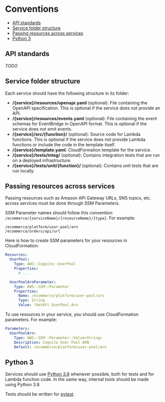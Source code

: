 Conventions
===========

* [API standards](#api-standards)
* [Service folder structure](#service-folder-structure)
* [Passing resources across services](#passing-resources-across-services)
* [Python 3](#python-3)

## API standards

_TODO_

## Service folder structure

Each service should have the following structure in its folder:

* __/{service}/resources/openapi.yaml__ (optional): File containing the OpenAPI specification. This is optional if the service does not provide an API.
* __/{service}/resources/events.yaml__ (optional): File containing the event schemas for EventBridge in OpenAPI format. This is optional if the service does not emit events.
* __/{service}/src/{function}/__ (optional): Source code for Lambda functions. This is optional if the service does not provide Lambda functions or include the code in the template itself.
* __/{service}/template.yaml__: CloudFormation template for the service.
* __/{service}/tests/integ/__ (optional): Contains integration tests that are run on a deployed infrastructure.
* __/{service}/tests/unit/{function}/__ (optional): Contains unit tests that are run locally.

## Passing resources across services

Passing resources such as Amazon API Gateway URLs, SNS topics, etc. across services must be done through SSM Parameters.

SSM Parameter names should follow this convention: `/ecommerce/{serviceName}/{resourceName}/{type}`. For example:

```
/ecommerce/platform/user-pool/arn
/ecommerce/orders/api/url
```

Here is how to create SSM parameters for your resources in CloudFormation:

```yaml
Resources:
  UserPool:
    Type: AWS::Cognito::UserPool
    Properties:
      # ...

  UserPoolArnParameter:
    Type: AWS::SSM::Parameter
    Properties:
      Name: /ecommerce/platform/user-pool/arn
      Type: String
      Value: !GetAtt UserPool.Arn
```

To use resources in your service, you should use CloudFormation parameters. For example:

```yaml
Parameters:
  UserPoolArn:
    Type: AWS::SSM::Parameter::Value<String>
    Description: Cognito User Pool ARN
    Default: /ecommerce/platform/user-pool/arn
```

## Python 3

Services should use [Python 3.8](https://docs.python.org/3/whatsnew/3.8.html) whenever possible, both for tests and for Lambda function code. In the same way, internal tools should be made using Python 3.8.

Tests should be written for [pytest](https://docs.pytest.org/en/latest/).